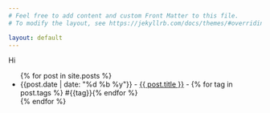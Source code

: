 ```yaml
---
# Feel free to add content and custom Front Matter to this file.
# To modify the layout, see https://jekyllrb.com/docs/themes/#overriding-theme-defaults

layout: default
---
```


Hi

<ul>
  {% for post in site.posts %}
    <li>
      {{post.date | date: "%d %b %y"}} - <a href="{{ post.url }}">{{ post.title }}</a> - {% for tag in post.tags %} #{{tag}}{% endfor %} 
    </li>
  {% endfor %}
</ul>
